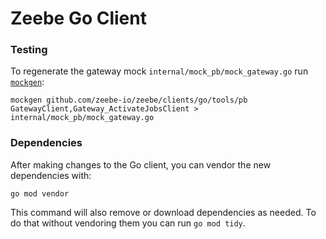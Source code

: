 # Zeebe Go Client


### Testing

To regenerate the gateway mock `internal/mock_pb/mock_gateway.go` run [`mockgen`](https://github.com/golang/mock#installation):

```
mockgen github.com/zeebe-io/zeebe/clients/go/tools/pb GatewayClient,Gateway_ActivateJobsClient > internal/mock_pb/mock_gateway.go
```

### Dependencies

After making changes to the Go client, you can vendor the new dependencies with:

```
go mod vendor
```

This command will also remove or download dependencies as needed. To do that without vendoring them you can run `go mod tidy`.
